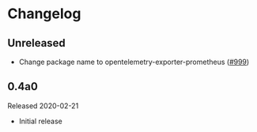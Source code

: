 # Changelog

## Unreleased

- Change package name to opentelemetry-exporter-prometheus
  ([#999](https://github.com/open-telemetry/opentelemetry-python/pull/999))

## 0.4a0

Released 2020-02-21

- Initial release
